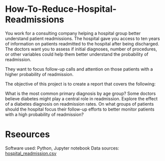 # How-To-Reduce-Hospital-Readmissions
You work for a consulting company helping a hospital group better understand patient readmissions. The hospital gave you access to ten years of information on patients readmitted to the hospital after being discharged. The doctors want you to assess if initial diagnoses, number of procedures, or other variables could help them better understand the probability of readmission.

They want to focus follow-up calls and attention on those patients with a higher probability of readmission.

The objective of this project is to create a report that covers the following:

What is the most common primary diagnosis by age group?
Some doctors believe diabetes might play a central role in readmission. Explore the effect of a diabetes diagnosis on readmission rates.
On what groups of patients should the hospital focus their follow-up efforts to better monitor patients with a high probability of readmission?


# Rseources
Software used: Python, Jupyter notebook
Data sources: [hospital_readmission.csv]()

